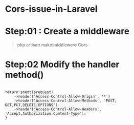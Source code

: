 # Cors-issue-in-Laravel

# Step:01 : Create a middleware

> php artisan make:middleware Cors 

# Step:02 Modify the handler method()
```

return $next($request)
	->header('Access-Control-Allow-Origin', '*')
	->header('Access-Control-Allow-Methods', 'POST, GET,PUT,DELETE,OPTIONS')
	->header('Access-Control-Allow-Headers', 'Accept,Authorization,Content-Type'); 
}

```


